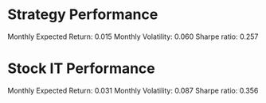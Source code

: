 # Strategy Performance
Monthly Expected Return: 0.015
Monthly Volatility: 0.060
Sharpe ratio: 0.257
# Stock IT Performance
Monthly Expected Return: 0.031
Monthly Volatility: 0.087
Sharpe ratio: 0.356
